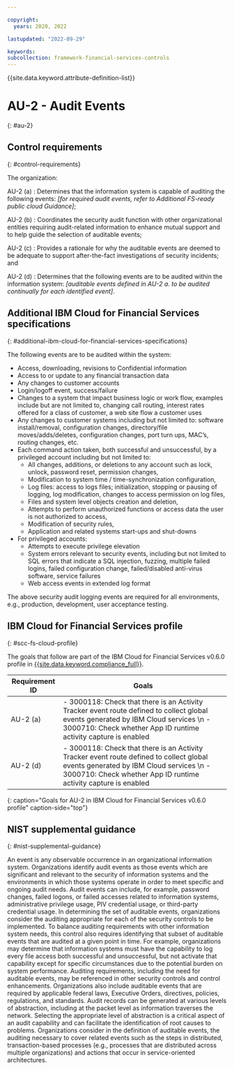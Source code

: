 ```yaml
---

copyright:
  years: 2020, 2022

lastupdated: "2022-09-29"

keywords: 
subcollection: framework-financial-services-controls
---
```


{{site.data.keyword.attribute-definition-list}}

               
# AU-2 - Audit Events
{: #au-2}

## Control requirements
{: #control-requirements}

The organization:

AU-2 (a)
    : Determines that the information system is capable of auditing the following events: _[for required audit events, refer to Additional FS-ready public cloud Guidance]_;

AU-2 (b)
    : Coordinates the security audit function with other organizational entities requiring audit-related information to enhance mutual support and to help guide the selection of auditable events;

AU-2 (c)
    : Provides a rationale for why the auditable events are deemed to be adequate to support after-the-fact investigations of security incidents; and

AU-2 (d)
    : Determines that the following events are to be audited within the information system: _[auditable events defined in AU-2 a. to be audited continually for each identified event]_.

## Additional IBM Cloud for Financial Services specifications
{: #additional-ibm-cloud-for-financial-services-specifications}

The following events are to be audited within the system:
- Access, downloading, revisions to Confidential information
- Access to or update to any financial transaction data
- Any changes to customer accounts
- Login/logoff event, success/failure
- Changes to a system that impact business logic or work flow, examples include but are not limited to, changing call routing, interest rates offered for a class of customer, a web site flow a customer uses
- Any changes to customer systems including but not limited to: software install/removal, configuration changes, directory/file moves/adds/deletes, configuration changes, port turn ups, MAC’s, routing changes, etc.
- Each command action taken, both successful and unsuccessful, by a privileged account including but not limited to:
    - All changes, additions, or deletions to any account such as lock, unlock, password reset, permission changes,
    - Modification to system time / time-synchronization configuration,
    - Log files: access to logs files; initialization, stopping or pausing of logging, log modification, changes to access permission on log files,
    - Files and system level objects creation and deletion,
    - Attempts to perform unauthorized functions or access data the user is not authorized to access,
    - Modification of security rules,
    - Application and related systems start-ups and shut-downs
- For privileged accounts:
    - Attempts to execute privilege elevation
    - System errors relevant to security events, including but not limited to SQL errors that indicate a SQL injection, fuzzing, multiple failed logins, failed configuration change, failed/disabled anti-virus software, service failures
    - Web access events in extended log format

The above security audit logging events are required for all environments, e.g., production, development, user acceptance testing.

## IBM Cloud for Financial Services profile
{: #scc-fs-cloud-profile}

The goals that follow are part of the IBM Cloud for Financial Services v0.6.0 profile in [{{site.data.keyword.compliance_full}}](/docs/security-compliance?topic=security-compliance-getting-started).

| Requirement ID | Goals |
|----------------|-------|
| AU-2 (a) | - 3000118: Check that there is an Activity Tracker event route defined to collect global events generated by IBM Cloud services \n - 3000710: Check whether App ID runtime activity capture is enabled | 
| AU-2 (d) | - 3000118: Check that there is an Activity Tracker event route defined to collect global events generated by IBM Cloud services \n - 3000710: Check whether App ID runtime activity capture is enabled | 
{: caption="Goals for AU-2 in IBM Cloud for Financial Services v0.6.0 profile" caption-side="top"}

## NIST supplemental guidance
{: #nist-supplemental-guidance}

An event is any observable occurrence in an organizational information system. Organizations identify audit events as those events which are significant and relevant to the security of information systems and the environments in which those systems operate in order to meet specific and ongoing audit needs. Audit events can include, for example, password changes, failed logons, or failed accesses related to information systems, administrative privilege usage, PIV credential usage, or third-party credential usage. In determining the set of auditable events, organizations consider the auditing appropriate for each of the security controls to be implemented. To balance auditing requirements with other information system needs, this control also requires identifying that subset of auditable events that are audited at a given point in time. For example, organizations may determine that information systems must have the capability to log every file access both successful and unsuccessful, but not activate that capability except for specific circumstances due to the potential burden on system performance. Auditing requirements, including the need for auditable events, may be referenced in other security controls and control enhancements. Organizations also include auditable events that are required by applicable federal laws, Executive Orders, directives, policies, regulations, and standards. Audit records can be generated at various levels of abstraction, including at the packet level as information traverses the network. Selecting the appropriate level of abstraction is a critical aspect of an audit capability and can facilitate the identification of root causes to problems. Organizations consider in the definition of auditable events, the auditing necessary to cover related events such as the steps in distributed, transaction-based processes (e.g., processes that are distributed across multiple organizations) and actions that occur in service-oriented architectures.



